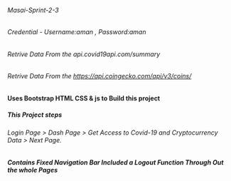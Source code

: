 ###### Masai-Sprint-2-3
###### Credential - Username:aman , Password:aman
###### Retrive Data From the api.covid19api.com/summary
###### Retrive Data From the https://api.coingecko.com/api/v3/coins/

#### Uses Bootstrap HTML CSS & js to Build this project

##### This Project steps

###### Login Page  > Dash Page > Get Access to Covid-19 and Cryptocurrency Data  > Next Page. 
##### Contains Fixed Navigation Bar Included a Logout Function Through Out the whole Pages
